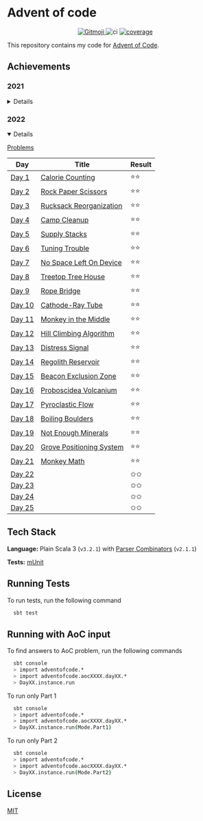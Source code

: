 # Advent of code

<p align="center">
	<a href="https://gitmoji.dev">
		<img src="https://img.shields.io/badge/gitmoji-%20😜%20😍-FFDD67.svg?style=flat-square"
			 alt="Gitmoji">
	</a>
    <img src="https://github.com/rlemaitre-ledger/advent-of-code-2022/actions/workflows/ci.yml/badge.svg" alt="ci">
    <a href="https://codecov.io/gh/rlemaitre-ledger/advent-of-code-2022">
        <img src="https://codecov.io/gh/rlemaitre-ledger/advent-of-code-2022/branch/main/graph/badge.svg?token=5XW9EJ5SBD" alt="coverage"/>
    </a>
</p>

This repository contains my code for [Advent of Code](https://adventofcode.com/).

## Achievements

### 2021

<details>
    <summary>Details</summary>

[Problems](https://adventofcode.com/2021)

| Day                                                             | Title                                                           | Result |
|-----------------------------------------------------------------|-----------------------------------------------------------------|--------|
| [Day 1 ](src/main/scala/adventofcode/aoc2021/day01/Day01.scala) | [Sonar Sweep](https://adventofcode.com/2021/day/1)              | ⭐️⭐️   |
| [Day 2 ](src/main/scala/adventofcode/aoc2021/day02/Day02.scala) | [Dive!](https://adventofcode.com/2021/day/2)                    | ⭐️⭐️   |
| [Day 3 ](src/main/scala/adventofcode/aoc2021/day03/Day03.scala) | [Binary Diagnostic](https://adventofcode.com/2021/day/3)        | ✩✩     |
| [Day 4 ](src/main/scala/adventofcode/aoc2021/day04/Day04.scala) | [Giant Squid](https://adventofcode.com/2021/day/4)              | ✩✩     |
| [Day 5 ](src/main/scala/adventofcode/aoc2021/day05/Day05.scala) | [Hydrothermal Venture](https://adventofcode.com/2021/day/5)     | ✩✩     |
| [Day 6 ](src/main/scala/adventofcode/aoc2021/day06/Day06.scala) | [Lanternfish](https://adventofcode.com/2021/day/6)              | ✩✩     |
| [Day 7 ](src/main/scala/adventofcode/aoc2021/day07/Day07.scala) | [The Treachery of Whales](https://adventofcode.com/2021/day/7)  | ✩✩     |
| [Day 8 ](src/main/scala/adventofcode/aoc2021/day08/Day08.scala) | [Seven Segment Search](https://adventofcode.com/2021/day/8)     | ✩✩     |
| [Day 9 ](src/main/scala/adventofcode/aoc2021/day09/Day09.scala) | [Smoke Basin](https://adventofcode.com/2021/day/9)              | ✩✩     |
| [Day 10](src/main/scala/adventofcode/aoc2021/day10/Day10.scala) | [Syntax Scoring](https://adventofcode.com/2021/day/10)          | ✩✩     |
| [Day 11](src/main/scala/adventofcode/aoc2021/day11/Day11.scala) | [Dumbo Octopus](https://adventofcode.com/2021/day/11)           | ✩✩     |
| [Day 12](src/main/scala/adventofcode/aoc2021/day12/Day12.scala) | [Passage Pathing](https://adventofcode.com/2021/day/12)         | ✩✩     |
| [Day 13](src/main/scala/adventofcode/aoc2021/day13/Day13.scala) | [Transparent Origami](https://adventofcode.com/2021/day/13)     | ✩✩     |
| [Day 14](src/main/scala/adventofcode/aoc2021/day14/Day14.scala) | [Extended Polymerization](https://adventofcode.com/2021/day/14) | ✩✩     |
| [Day 15](src/main/scala/adventofcode/aoc2021/day15/Day15.scala) | [Chiton](https://adventofcode.com/2021/day/15)                  | ✩✩     |
| [Day 16](src/main/scala/adventofcode/aoc2021/day16/Day16.scala) | [Packet Decoder](https://adventofcode.com/2021/day/16)          | ✩✩     |
| [Day 17](src/main/scala/adventofcode/aoc2021/day17/Day17.scala) | [Trick Shot](https://adventofcode.com/2021/day/17)              | ✩✩     |
| [Day 18](src/main/scala/adventofcode/aoc2021/day18/Day18.scala) | [Snailfish](https://adventofcode.com/2021/day/18)               | ✩✩     |
| [Day 19](src/main/scala/adventofcode/aoc2021/day19/Day19.scala) | [Beacon Scanner](https://adventofcode.com/2021/day/19)          | ✩✩     |
| [Day 20](src/main/scala/adventofcode/aoc2021/day20/Day20.scala) | [Trench Map](https://adventofcode.com/2021/day/20)              | ✩✩     |
| [Day 21](src/main/scala/adventofcode/aoc2021/day21/Day21.scala) | [Dirac Dice](https://adventofcode.com/2021/day/21)              | ✩✩     |
| [Day 22](src/main/scala/adventofcode/aoc2021/day22/Day22.scala) | [Reactor Reboot](https://adventofcode.com/2021/day/22)          | ✩✩     |
| [Day 23](src/main/scala/adventofcode/aoc2021/day23/Day23.scala) | [Amphipod](https://adventofcode.com/2021/day/23)                | ✩✩     |
| [Day 24](src/main/scala/adventofcode/aoc2021/day24/Day24.scala) | [Arithmetic Logic Unit](https://adventofcode.com/2021/day/24)   | ✩✩     |
| [Day 25](src/main/scala/adventofcode/aoc2021/day25/Day25.scala) | [Sea Cucumber](https://adventofcode.com/2021/day/25)            | ✩✩     |

</details>

### 2022

<details open="open">
    <summary>Details</summary>

[Problems](https://adventofcode.com/2022)

| Day                                                             | Title                                                            | Result |
|-----------------------------------------------------------------|------------------------------------------------------------------|--------|
| [Day 1 ](src/main/scala/adventofcode/aoc2022/day01/Day01.scala) | [ Calorie Counting](https://adventofcode.com/2022/day/1)         | ⭐️⭐️   |
| [Day 2 ](src/main/scala/adventofcode/aoc2022/day02/Day02.scala) | [Rock Paper Scissors](https://adventofcode.com/2022/day/2)       | ⭐️⭐️   |
| [Day 3 ](src/main/scala/adventofcode/aoc2022/day03/Day03.scala) | [Rucksack Reorganization](https://adventofcode.com/2022/day/3)   | ⭐️⭐️   |
| [Day 4 ](src/main/scala/adventofcode/aoc2022/day04/Day04.scala) | [Camp Cleanup](https://adventofcode.com/2022/day/4)              | ⭐️⭐️   |
| [Day 5 ](src/main/scala/adventofcode/aoc2022/day05/Day05.scala) | [Supply Stacks](https://adventofcode.com/2022/day/5)             | ⭐️⭐️   |
| [Day 6 ](src/main/scala/adventofcode/aoc2022/day06/Day06.scala) | [Tuning Trouble](https://adventofcode.com/2022/day/6)            | ⭐️⭐️   |
| [Day 7 ](src/main/scala/adventofcode/aoc2022/day07/Day07.scala) | [No Space Left On Device](https://adventofcode.com/2022/day/7)   | ⭐️⭐️   |
| [Day 8 ](src/main/scala/adventofcode/aoc2022/day08/Day08.scala) | [Treetop Tree House](https://adventofcode.com/2022/day/8)        | ⭐️⭐️   |
| [Day 9 ](src/main/scala/adventofcode/aoc2022/day09/Day09.scala) | [Rope Bridge](https://adventofcode.com/2022/day/9)               | ⭐️⭐️   |
| [Day 10](src/main/scala/adventofcode/aoc2022/day10/Day10.scala) | [Cathode-Ray Tube](https://adventofcode.com/2022/day/10)         | ⭐️⭐️   |
| [Day 11](src/main/scala/adventofcode/aoc2022/day11/Day11.scala) | [Monkey in the Middle](https://adventofcode.com/2022/day/11)     | ⭐️⭐️   |
| [Day 12](src/main/scala/adventofcode/aoc2022/day12/Day12.scala) | [Hill Climbing Algorithm](https://adventofcode.com/2022/day/12)  | ⭐️⭐️   |
| [Day 13](src/main/scala/adventofcode/aoc2022/day13/Day13.scala) | [Distress Signal](https://adventofcode.com/2022/day/13)          | ⭐️⭐️   |
| [Day 14](src/main/scala/adventofcode/aoc2022/day14/Day14.scala) | [Regolith Reservoir](https://adventofcode.com/2022/day/14)       | ⭐️⭐️   |
| [Day 15](src/main/scala/adventofcode/aoc2022/day15/Day15.scala) | [Beacon Exclusion Zone](https://adventofcode.com/2022/day/15)    | ⭐️⭐️   |
| [Day 16](src/main/scala/adventofcode/aoc2022/day16/Day16.scala) | [Proboscidea Volcanium](https://adventofcode.com/2022/day/16)    | ⭐️⭐️   |
| [Day 17](src/main/scala/adventofcode/aoc2022/day17/Day17.scala) | [Pyroclastic Flow](https://adventofcode.com/2022/day/17)         | ⭐️⭐️   |
| [Day 18](src/main/scala/adventofcode/aoc2022/day18/Day18.scala) | [Boiling Boulders](https://adventofcode.com/2022/day/18)         | ⭐️⭐️   |
| [Day 19](src/main/scala/adventofcode/aoc2022/day19/Day19.scala) | [Not Enough Minerals](https://adventofcode.com/2022/day/19)      | ⭐️⭐️   |
| [Day 20](src/main/scala/adventofcode/aoc2022/day20/Day20.scala) | [Grove Positioning System](https://adventofcode.com/2022/day/20) | ⭐️⭐️   |
| [Day 21](src/main/scala/adventofcode/aoc2022/day21/Day21.scala) | [Monkey Math](https://adventofcode.com/2022/day/21)              | ⭐️⭐️   |
| [Day 22](src/main/scala/adventofcode/aoc2022/day22/Day22.scala) | [](https://adventofcode.com/2022/day/22)                         | ✩✩     |
| [Day 23](src/main/scala/adventofcode/aoc2022/day23/Day23.scala) | [](https://adventofcode.com/2022/day/23)                         | ✩✩     |
| [Day 24](src/main/scala/adventofcode/aoc2022/day24/Day24.scala) | [](https://adventofcode.com/2022/day/24)                         | ✩✩     |
| [Day 25](src/main/scala/adventofcode/aoc2022/day25/Day25.scala) | [](https://adventofcode.com/2022/day/25)                         | ✩✩     |

</details>

## Tech Stack

**Language:** Plain Scala 3 (`v3.2.1`) with [Parser Combinators](https://github.com/scala/scala-parser-combinators) (`v2.1.1`)

**Tests:** [mUnit](https://scalameta.org/munit/)

## Running Tests

To run tests, run the following command

```bash
  sbt test
```

## Running with AoC input

To find answers to AoC problem, run the following commands

```bash
  sbt console
  > import adventofcode.*
  > import adventofcode.aocXXXX.dayXX.*
  > DayXX.instance.run
```

To run only Part 1

```bash
  sbt console
  > import adventofcode.*
  > import adventofcode.aocXXXX.dayXX.*
  > DayXX.instance.run(Mode.Part1)
```

To run only Part 2

```bash
  sbt console
  > import adventofcode.*
  > import adventofcode.aocXXXX.dayXX.*
  > DayXX.instance.run(Mode.Part2)
```

## License

[MIT](https://choosealicense.com/licenses/mit/)
